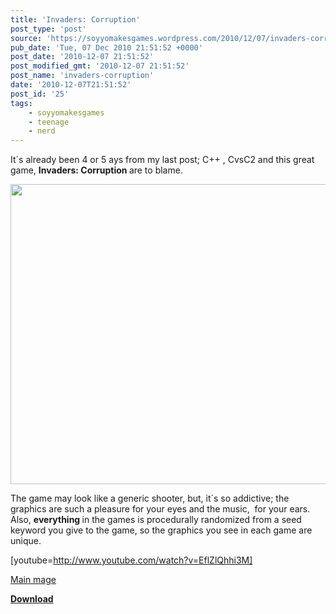 ```yaml
---
title: 'Invaders: Corruption'
post_type: 'post'
source: 'https://soyyomakesgames.wordpress.com/2010/12/07/invaders-corruption/'
pub_date: 'Tue, 07 Dec 2010 21:51:52 +0000'
post_date: '2010-12-07 21:51:52'
post_modified_gmt: '2010-12-07 21:51:52'
post_name: 'invaders-corruption'
date: '2010-12-07T21:51:52'
post_id: '25'
tags:
    - soyyomakesgames
    - teenage
    - nerd
---
```

It´s already been 4 or 5 ays from my last post; C++ , CvsC2 and this great game, <strong>Invaders: Corruption </strong>are to blame.
<p style="text-align:center;"><strong><a href="http://invaders.manuelvandyck.com/screenshots/screenshot1.jpg"><img class="aligncenter" title="INVADERS 1" src="http://invaders.manuelvandyck.com/screenshots/screenshot1.jpg" alt="" width="640" height="480" /></a></strong></p>
The game may look like a generic shooter, but, it´s so addictive; the graphics are such a pleasure for your eyes and the music,  for your ears. Also, <strong>everything </strong>in the games is procedurally randomized from a seed keyword you give to the game, so the graphics you see in each game are unique.

[youtube=http://www.youtube.com/watch?v=EflZlQhhi3M]

<a href="http://invaders.manuelvandyck.com/index.php" target="_blank">Main mage</a>

<a title="descargar" href="http://invaders.manuelvandyck.com/download.php" target="_blank"><strong>Download</strong></a>

&nbsp;